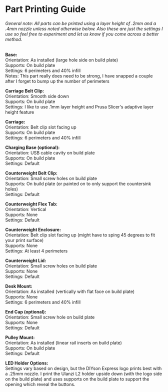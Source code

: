 # Part Printing Guide

###### General note: All parts can be printed using a layer height of .2mm and a .4mm nozzle unless noted otherwise below. Also these are just the settings I use so feel free to experiment and let us know if you come across a better method.

**Base:**  
Orientation: As installed (large hole side on build plate)  
Supports: On build plate  
Settings: 6 perimeters and 40% infill  
Notes: This part really does need to be strong, I have snapped a couple after I forget to bump up the number of perimeters 

**Carriage Belt Clip:**  
Orientation: Smooth side down  
Supports: On build plate  
Settings: I like to use .1mm layer height and Prusa Slicer's adaptive layer height feature  

**Carriage:**  
Orientation: Belt clip slot facing up  
Supports: On build plate  
Settings: 6 perimeters and 40% infill  

**Charging Base (optional):**  
Orientation: USB cable cavity on build plate  
Supports: On build plate  
Settings: Default  

**Counterweight Belt Clip:**  
Orientation: Small screw holes on build plate  
Supports: On build plate (or painted on to only support the countersink holes)  
Settings: Default  

**Counterweight Flex Tab:**  
Orientation: Vertical  
Supports: None  
Settings: Default  

**Counterweight Enclosure:**  
Orientation: Belt clip slot facing up (might have to sping 45 degrees to fit your print surface)  
Supports: None  
Settings: At least 4 perimeters  

**Counterweight Lid:**  
Orientation: Small screw holes on build plate  
Supports: None  
Settings: Default  

**Desk Mount:**  
Orientation: As installed (vertically with flat face on build plate)  
Supports: None  
Settings: 6 perimeters and 40% infill  

**End Cap (optional):**  
Orientation: Small screw hole on build plate  
Supports: None  
Settings: Default  

**Pulley Mount:**  
Orientation: As installed (linear rail inserts on build plate)  
Supports: On build plate  
Settings: Default  

**LED Holder Options:**  
Settings vary based on design, but the DIYson Express logo prints best with a .25mm nozzle. I print the Ulanzi L2 holder upside down (with the logo side on the build plate) and uses supports on the build plate to support the opening which reveal the buttons.  
